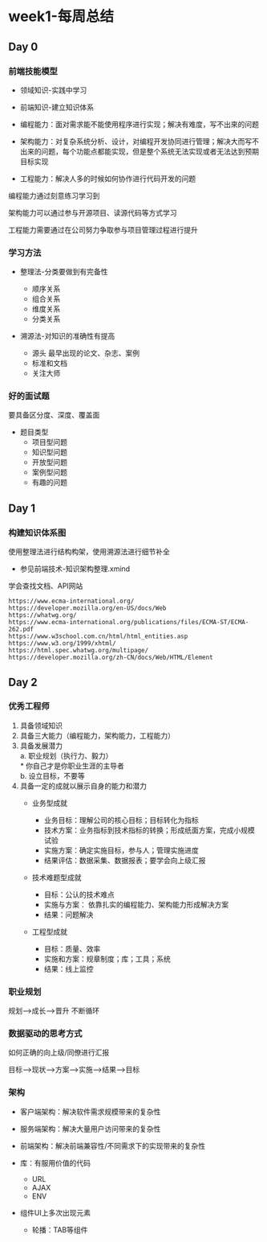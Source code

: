 # week1-每周总结

## Day 0

### 前端技能模型

* 领域知识-实践中学习

* 前端知识-建立知识体系

* 编程能力：面对需求能不能使用程序进行实现；解决有难度，写不出來的问题

* 架构能力：对复杂系统分析、设计，对编程开发协同进行管理；解决大而写不出来的问题，每个功能点都能实现，但是整个系统无法实现或者无法达到预期目标实现

* 工程能力：解决人多的时候如何协作进行代码开发的问题

编程能力通过刻意练习学习到

架构能力可以通过参与开源项目、读源代码等方式学习

工程能力需要通过在公司努力争取参与项目管理过程进行提升

### 学习方法

* 整理法-分类要做到有完备性
    * 顺序关系
    * 组合关系
    * 维度关系
    * 分类关系


* 溯源法-对知识的准确性有提高
    * 源头 最早出现的论文、杂志、案例
    * 标准和文档
    * 关注大师

### 好的面试题

要具备区分度、深度、覆盖面

* 题目类型
    * 项目型问题
    * 知识型问题
    * 开放型问题
    * 案例型问题
    * 有趣的问题

## Day 1

### 构建知识体系图

使用整理法进行结构构架，使用溯源法进行细节补全

* 参见前端技术-知识架构整理.xmind

学会查找文档、API网站

```
https://www.ecma-international.org/
https://developer.mozilla.org/en-US/docs/Web
https://whatwg.org/
https://www.ecma-international.org/publications/files/ECMA-ST/ECMA-262.pdf
https://www.w3school.com.cn/html/html_entities.asp
https://www.w3.org/1999/xhtml/
https://html.spec.whatwg.org/multipage/
https://developer.mozilla.org/zh-CN/docs/Web/HTML/Element
```

## Day 2

### 优秀工程师

1. 具备领域知识
2. 具备三大能力（编程能力，架构能力，工程能力）
3. 具备发展潜力  
    a. 职业规划（执行力、毅力）  
        * 你自己才是你职业生涯的主导者  
    b. 设立目标，不要等
4. 具备一定的成就以展示自身的能力和潜力
    * 业务型成就  
        * 业务目标：理解公司的核心目标；目标转化为指标
        * 技术方案：业务指标到技术指标的转换；形成纸面方案，完成小规模试验
        * 实施方案：确定实施目标，参与人；管理实施进度
        * 结果评估：数据采集、数据报表；要学会向上级汇报
    
    * 技术难题型成就
        * 目标：公认的技术难点
        * 实施与方案： 依靠扎实的编程能力、架构能力形成解决方案
        * 结果：问题解决
    
    * 工程型成就
        * 目标：质量、效率
        * 实施和方案：规章制度；库；工具；系统
        * 结果：线上监控

### 职业规划

规划-->成长-->晋升  不断循环

### 数据驱动的思考方式

如何正确的向上级/同僚进行汇报

目标-->现状-->方案-->实施-->结果-->目标

### 架构

* 客户端架构：解决软件需求规模带来的复杂性
* 服务端架构：解决大量用户访问带来的复杂性
* 前端架构：解决前端兼容性/不同需求下的实现带来的复杂性

* 库：有服用价值的代码
    * URL
    * AJAX
    * ENV

* 组件UI上多次出现元素
    * 轮播：TAB等组件